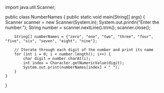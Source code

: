 import java.util.Scanner;

public class NumberNames {
    public static void main(String[] args) {
        Scanner scanner = new Scanner(System.in);
        System.out.println("Enter the number:");
        String number = scanner.nextLine().trim();
        scanner.close();

        String[] numberNames = {"zero", "one", "two", "three", "four", "five", "six", "seven", "eight", "nine"};

        // Iterate through each digit of the number and print its name
        for (int i = 0; i < number.length(); i++) {
            char digit = number.charAt(i);
            int index = Character.getNumericValue(digit);
            System.out.print(numberNames[index] + " ");
        }
    }
}
